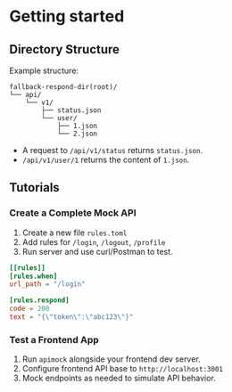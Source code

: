 # Getting started

## Directory Structure

Example structure:

```
fallback-respond-dir(root)/
└── api/
    └── v1/
        ├── status.json
        └── user/
            ├── 1.json
            └── 2.json
```

- A request to `/api/v1/status` returns `status.json`.
- `/api/v1/user/1` returns the content of `1.json`.

## Tutorials

### Create a Complete Mock API

1. Create a new file `rules.toml`
2. Add rules for `/login`, `/logout`, `/profile`
3. Run server and use curl/Postman to test.

```toml
[[rules]]
[rules.when]
url_path = "/login"

[rules.respond]
code = 200
text = "{\"token\":\"abc123\"}"
```

### Test a Frontend App

1. Run `apimock` alongside your frontend dev server.
2. Configure frontend API base to `http://localhost:3001`
3. Mock endpoints as needed to simulate API behavior.


